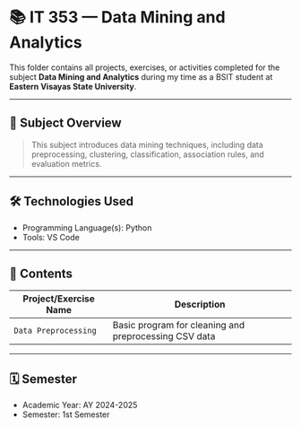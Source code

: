 # 📚 IT 353 — Data Mining and Analytics

This folder contains all projects, exercises, or activities completed for the subject **Data Mining and Analytics** during my time as a BSIT student at **Eastern Visayas State University**.

---

## 🧠 Subject Overview

> This subject introduces data mining techniques, including data preprocessing, clustering, classification, association rules, and evaluation metrics.

---

## 🛠️ Technologies Used

- Programming Language(s): Python
- Tools: VS Code

---

## 📂 Contents

| Project/Exercise Name        | Description                                               |
|-----------------------------|-----------------------------------------------------------|
| `Data Preprocessing`        | Basic program for cleaning and preprocessing CSV data     |

---

## 🗓️ Semester

- Academic Year: AY 2024-2025  
- Semester: 1st Semester
